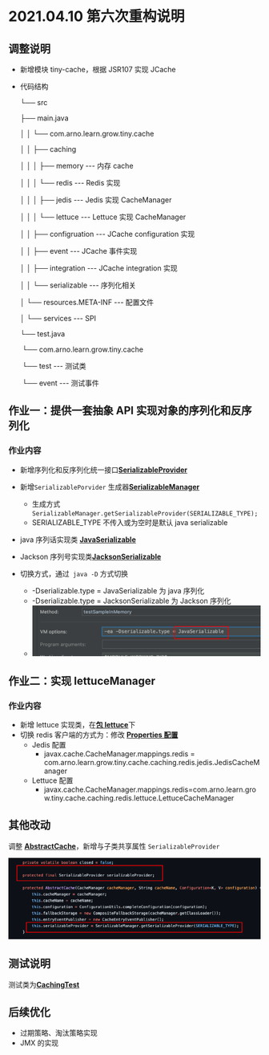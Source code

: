 # 2021.04.10 第六次重构说明

## 调整说明

- 新增模块 tiny-cache，根据 JSR107 实现 JCache

- 代码结构

  └── src

    ├── main.java

    │  │  └── com.arno.learn.grow.tiny.cache

    │  │              ├── caching

    │  │              │  ├── memory      ---  内存 cache

    │  │              │  └── redis           ---  Redis 实现

    │  │              │      ├── jedis         ---  Jedis 实现 CacheManager

    │  │              │      └── lettuce    ---  Lettuce 实现 CacheManager

    │  │              ├── configruation   ---  JCache configuration 实现

    │  │              ├── event                 ---  JCache 事件实现

    │  │              ├── integration       ---  JCache integration 实现

    │  │              └── serializable      ---  序列化相关

    │  └── resources.META-INF        ---  配置文件

    │      └── services                          ---  SPI

    └── test.java

  ​      └── com.arno.learn.grow.tiny.cache

  ​                  └── test                            --- 测试类

  ​                    └── event                       --- 测试事件

## **作业一：提供一套抽象 API 实现对象的序列化和反序列化**

### 作业内容

- 新增序列化和反序列化统一接口[**SerializableProvider**](https://github.com/arno-angelica/learn-and-grow/blob/sixth_refactor/tiny-cache/src/main/java/com/arno/learn/grow/tiny/cache/serializable/SerializableProvider.java)

- 新增`SerializablePorvider` 生成器[**SerializableManager**](https://github.com/arno-angelica/learn-and-grow/blob/sixth_refactor/tiny-cache/src/main/java/com/arno/learn/grow/tiny/cache/serializable/SerializableManager.java)
  - 生成方式`SerializableManager.getSerializableProvider(SERIALIZABLE_TYPE);`
  - SERIALIZABLE_TYPE 不传入或为空时是默认 java serializable
- java 序列话实现类 [**JavaSerializable**](https://github.com/arno-angelica/learn-and-grow/blob/sixth_refactor/tiny-cache/src/main/java/com/arno/learn/grow/tiny/cache/serializable/JavaSerializable.java)
- Jackson 序列号实现类[**JacksonSerializable**](https://github.com/arno-angelica/learn-and-grow/blob/sixth_refactor/tiny-cache/src/main/java/com/arno/learn/grow/tiny/cache/serializable/JacksonSerializable.java)
- 切换方式，通过` java -D` 方式切换
  - -Dserializable.type = JavaSerializable 为 java 序列化
  - -Dserializable.type = JacksonSerializable 为 Jackson 序列化
  - ![image-20210412123613995](image-20210412123613995.png)

## 作业二：实现 lettuceManager

### 作业内容

- 新增 lettuce 实现类，在[**包 lettuce**](https://github.com/arno-angelica/learn-and-grow/tree/sixth_refactor/tiny-cache/src/main/java/com/arno/learn/grow/tiny/cache/caching/redis/lettuce)下
- 切换 redis 客户端的方式为：修改 [**Properties 配置**](https://github.com/arno-angelica/learn-and-grow/blob/sixth_refactor/tiny-cache/src/main/resources/META-INF/default-caching-provider.properties)
  - Jedis 配置
    - javax.cache.CacheManager.mappings.redis = com.arno.learn.grow.tiny.cache.caching.redis.jedis.JedisCacheManager
  - Lettuce 配置
    - javax.cache.CacheManager.mappings.redis=com.arno.learn.grow.tiny.cache.caching.redis.lettuce.LettuceCacheManager

## 其他改动

调整 [**AbstractCache**](https://github.com/arno-angelica/learn-and-grow/blob/sixth_refactor/tiny-cache/src/main/java/com/arno/learn/grow/tiny/cache/AbstractCache.java)，新增与子类共享属性 `SerializableProvider`

![image-20210412124251505](abstractCache.png)

## 测试说明

测试类为[**CachingTest**](https://github.com/arno-angelica/learn-and-grow/blob/sixth_refactor/tiny-cache/src/test/java/com/arno/learn/grow/tiny/cache/test/CachingTest.java)

## 后续优化

- 过期策略、淘汰策略实现
- JMX 的实现